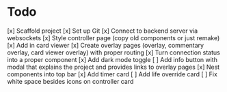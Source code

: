 # Todo

[x] Scaffold project
[x] Set up Git
[x] Connect to backend server via websockets
[x] Style controller page (copy old components or just remake)
[x] Add in card viewer
[x] Create overlay pages (overlay, commentary overlay, card viewer overlay) with proper routing
[x] Turn connection status into a proper component
[x] Add dark mode toggle
[ ] Add info button with modal that explains the project and provides links to overlay pages
[x] Nest components into top bar
[x] Add timer card
[ ] Add life override card
[ ] Fix white space besides icons on controller card
